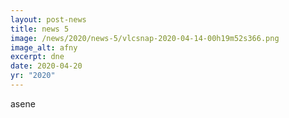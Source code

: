 ```yaml
---
layout: post-news
title: news 5
image: /news/2020/news-5/vlcsnap-2020-04-14-00h19m52s366.png
image_alt: afny
excerpt: dne
date: 2020-04-20
yr: "2020"
---
```

asene